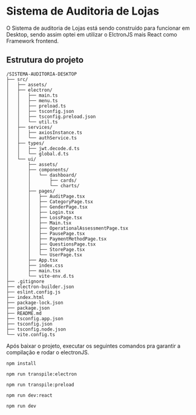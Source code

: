 # Sistema de Auditoria de Lojas

O Sistema de auditoria de Lojas está sendo construído para funcionar em Desktop, sendo assim optei em utilizar o ElctronJS mais React como Framework frontend.

## Estrutura do projeto

```
/SISTEMA-AUDITORIA-DESKTOP
├── src/
│   ├── assets/              
│   ├── electron/
│   │   ├── main.ts
│   │   ├── menu.ts
│   │   ├── preload.ts
│   │   ├── tsconfig.json
│   │   ├── tsconfig.preload.json
│   │   └── util.ts     
│   ├── services/
│   │   ├── axiosInstance.ts
│   │   └── authService.ts
│   ├── types/
│   │   ├── jwt.decode.d.ts
│   │   └── global.d.ts
│   └── ui/          
│       ├── assets/
│       ├── components/
│       │   └── dashboard/
│       │       ├── cards/
│       │       └── charts/
│       ├── pages/
│       │   ├── AuditPage.tsx
│       │   ├── CategoryPage.tsx
│       │   ├── GenderPage.tsx
│       │   ├── Login.tsx
│       │   ├── LossPage.tsx
│       │   ├── Main.tsx
│       │   ├── OperationalAssessmentPage.tsx
│       │   ├── PausePage.tsx
│       │   ├── PaymentMethodPage.tsx
│       │   ├── QuestionsPage.tsx
│       │   ├── StorePage.tsx
│       │   └── UserPage.tsx
│       ├── App.tsx       
│       ├── index.css       
│       ├── main.tsx       
│       └── vite-env.d.ts       
├── .gitignore
├── electron-builder.json
├── eslint.config.js
├── index.html
├── package-lock.json
├── package.json
├── README.md
├── tsconfig.app.json
├── tsconfig.json
├── tsconfig.node.json
└── vite.config.ts
```
Após baixar o projeto, executar os seguintes comandos pra garantir a compilação e rodar o electronJS.

```
npm install
```
```
npm run transpile:electron
```
```
npm run transpile:preload
```
```
npm run dev:react
```
```
npm run dev
```